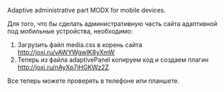 Adaptive administrative part MODX for mobile devices.

Для того, что бы сделать административную часть сайта адаптивной под мобильные устройства, необходимо:
1. Загрузить файл media.css в корень сайта http://joxi.ru/vAWYWgwIK8yXmW
2. Теперь из файла adaptivePanel копируем код и создаем плагин http://joxi.ru/nAyXp7jHGKWz2Z

Все теперь можете проверять в телефоне или планшете.
